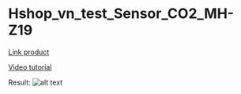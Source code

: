 # Hshop_vn_test_Sensor_CO2_MH-Z19
[Link product](https://hshop.vn/products/cam-bien-khi-co2-ndir-mh-z19)

[Video tutorial](https://www.youtube.com/watch?v=wWpaRNuUtQM)

Result: 
![alt text][logo]

[logo]: https://github.com/Khuuxuanngoc/Hshop_vn_test_Sensor_CO2_MH-Z19/images/result_uart.JPG "Kết quả đọc qua Uart"